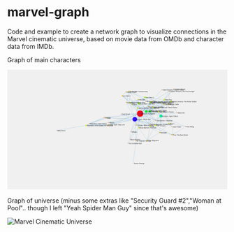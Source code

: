 # marvel-graph
Code and example to create a network graph to visualize connections in the Marvel cinematic universe, based on movie data from OMDb and character data from IMDb. 

Graph of main characters

![Marvel Cinematic Universe (Main characters)](/marvel_graph_mainchar.gif)

Graph of universe (minus some extras like "Security Guard #2","Woman at Pool".. though I left "Yeah Spider Man Guy" since that's awesome)

![Marvel Cinematic Universe](/marvel_graph.gif)
